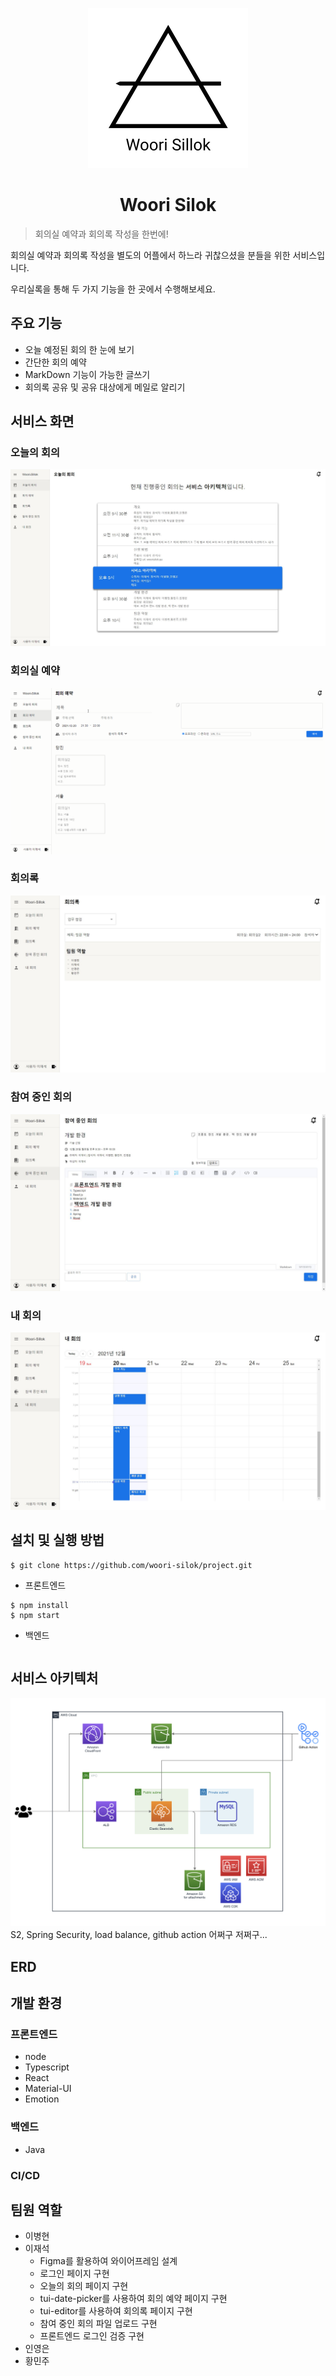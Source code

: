 <p align="center">
  <img src = "./woorisilok.svg">
  <h1 align="center">Woori Silok</h1>
</p>

> 회의실 예약과 회의록 작성을 한번에!

회의실 예약과 회의록 작성을 별도의 어플에서 하느라 귀찮으셨을 분들을 위한 서비스입니다.

우리실록을 통해 두 가지 기능을 한 곳에서 수행해보세요.

## 주요 기능

- 오늘 예정된 회의 한 눈에 보기
- 간단한 회의 예약
- MarkDown 기능이 가능한 글쓰기
- 회의록 공유 및 공유 대상에게 메일로 알리기

## 서비스 화면

### 오늘의 회의

![오늘의 회의](./오늘의회의.jpg)

### 회의실 예약

![회의실 예약](./시연.gif)

### 회의록

![회의록](./회의록.jpg)

### 참여 중인 회의

![참여 중인 회의](./참여중인회의.jpg)

### 내 회의

![내 회의](./내회의.jpg)

## 설치 및 실행 방법

```
$ git clone https://github.com/woori-silok/project.git
```

- 프론트엔드

```
$ npm install
$ npm start
```

- 백엔드

```

```

## 서비스 아키텍처

![아키텍처](./아키텍처.png)
S2, Spring Security, load balance, github action 어쩌구 저쩌구...

## ERD

## 개발 환경

### 프론트엔드

- node
- Typescript
- React
- Material-UI
- Emotion

### 백엔드

- Java

### CI/CD

## 팀원 역할

- 이병현
- 이재석
  - Figma를 활용하여 와이어프레임 설계
  - 로그인 페이지 구현
  - 오늘의 회의 페이지 구현
  - tui-date-picker를 사용하여 회의 예약 페이지 구현
  - tui-editor를 사용하여 회의록 페이지 구현
  - 참여 중인 회의 파일 업로드 구현
  - 프론트엔드 로그인 검증 구현
- 인영은
- 황민주
